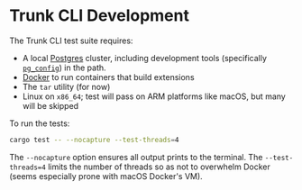 Trunk CLI Development
=====================

The Trunk CLI test suite requires:

*   A local [Postgres] cluster, including development tools (specifically
    [`pg_config`]) in the path.
*   [Docker] to run containers that build extensions
*   The `tar` utility (for now)
*   Linux on `x86_64`; test will pass on ARM platforms like macOS, but many will
    be skipped

To run the tests:

``` sh
cargo test -- --nocapture --test-threads=4
```

The `--nocapture` option ensures all output prints to the terminal. The
`--test-threads=4` limits the number of threads so as not to overwhelm Docker
(seems especially prone with macOS Docker's VM).

  [Postgres]: https://www.postgresql.org
    "PostgreSQL: The World's Most Advanced Open Source Relational Database"
  [`pg_config`]: https://www.postgresql.org/docs/current/app-pgconfig.html
    "PostgreSQL Docs: pg_config"
  [Docker]: https://www.docker.com
    "Docker: Accelerated Container Application Development"
